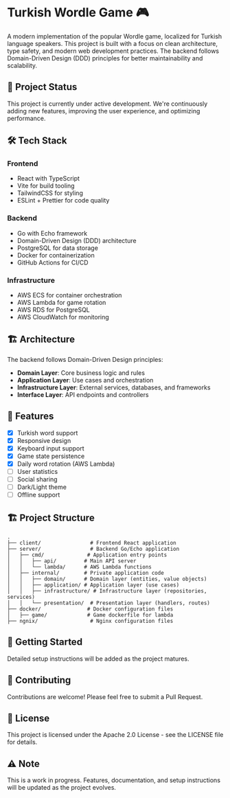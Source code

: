 # Turkish Wordle Game 🎮

A modern implementation of the popular Wordle game, localized for Turkish language speakers. This project is built with
a focus on clean architecture, type safety, and modern web development practices. The backend follows Domain-Driven
Design (DDD) principles for better maintainability and scalability.

## 🚧 Project Status

This project is currently under active development. We're continuously adding new features, improving the user
experience, and optimizing performance.

## 🛠 Tech Stack

### Frontend

- React with TypeScript
- Vite for build tooling
- TailwindCSS for styling
- ESLint + Prettier for code quality

### Backend

- Go with Echo framework
- Domain-Driven Design (DDD) architecture
- PostgreSQL for data storage
- Docker for containerization
- GitHub Actions for CI/CD

### Infrastructure

- AWS ECS for container orchestration
- AWS Lambda for game rotation
- AWS RDS for PostgreSQL
- AWS CloudWatch for monitoring

## 🏗 Architecture

The backend follows Domain-Driven Design principles:

- **Domain Layer**: Core business logic and rules
- **Application Layer**: Use cases and orchestration
- **Infrastructure Layer**: External services, databases, and frameworks
- **Interface Layer**: API endpoints and controllers

## 🎯 Features

- [x] Turkish word support
- [x] Responsive design
- [x] Keyboard input support
- [x] Game state persistence
- [x] Daily word rotation (AWS Lambda)
- [ ] User statistics
- [ ] Social sharing
- [ ] Dark/Light theme
- [ ] Offline support

## 🏗 Project Structure

```
.
├── client/                # Frontend React application
├── server/                # Backend Go/Echo application
│   ├── cmd/              # Application entry points
│   │   ├── api/         # Main API server
│   │   └── lambda/      # AWS Lambda functions
│   ├── internal/        # Private application code
│   │   ├── domain/      # Domain layer (entities, value objects)
│   │   ├── application/ # Application layer (use cases)
│   │   ├── infrastructure/ # Infrastructure layer (repositories, services)
│   │   └── presentation/  # Presentation layer (handlers, routes)
├── docker/               # Docker configuration files
│   ├── game/             # Game dockerfile for lambda
├── ngnix/                 # Nginx configuration files  
```

## 🚀 Getting Started

Detailed setup instructions will be added as the project matures.

## 🤝 Contributing

Contributions are welcome! Please feel free to submit a Pull Request.

## 📝 License

This project is licensed under the Apache 2.0 License - see the LICENSE file for details.

## ⚠️ Note

This is a work in progress. Features, documentation, and setup instructions will be updated as the project evolves. 